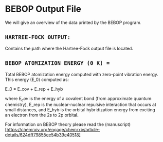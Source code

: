 # BEBOP Output File
We will give an overview of the data printed by the BEBOP program.

## ```HARTREE-FOCK OUTPUT:```
Contains the path where the Hartree-Fock output file is located. 

## ```BEBOP ATOMIZATION ENERGY (0 K) = ```
Total BEBOP atomization energy computed with zero-point vibration energy. 
This energy (E_0) computed as:

E_0 = E_cov + E_rep + E_hyb

where $E_cov$ is the energy of a covalent bond (from approximate quantum chemistry),
E_rep is the nuclear-nuclear repulsive interaction that occurs at small distances,
and E_hyb is the orbital hybridization energy from exciting an electron from the 2s
to 2p orbital.

For information on BEBOP theory please read the (manuscript)[https://chemrxiv.org/engage/chemrxiv/article-details/624dff79855ee54b39e40518]
